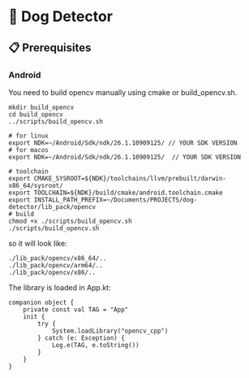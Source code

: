 # 🐶 Dog Detector

## 📋 Prerequisites

### Android

You need to build opencv manually using cmake or build_opencv.sh.

    mkdir build_opencv
    cd build_opencv
    ../scripts/build_opencv.sh

    # for linux
    export NDK=~/Android/Sdk/ndk/26.1.10909125/ // YOUR SDK VERSION
    # for macos
    export NDK=~/Android/Sdk/ndk/26.1.10909125/  // YOUR SDK VERSION
    
    # toolchain
    export CMAKE_SYSROOT=${NDK}/toolchains/llvm/prebuilt/darwin-x86_64/sysroot/
    export TOOLCHAIN=${NDK}/build/cmake/android.toolchain.cmake
    export INSTALL_PATH_PREFIX=~/Documents/PROJECTS/dog-detector/lib_pack/opencv
    # build
    chmod +x ./scripts/build_opencv.sh
    ./scripts/build_opencv.sh

so it will look like: 

    ./lib_pack/opencv/x86_64/..
    ./lib_pack/opencv/arm64/..
    ./lib_pack/opencv/x86/..

The library is loaded in App.kt:

    companion object {
        private const val TAG = "App"
        init {
            try {
                System.loadLibrary("opencv_cpp")
            } catch (e: Exception) {
                Log.e(TAG, e.toString())
            }
        }
    }